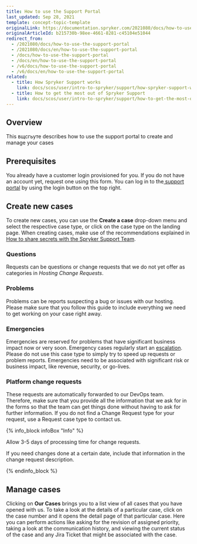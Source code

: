 ```yaml
---
title: How to use the Support Portal
last_updated: Sep 28, 2021
template: concept-topic-template
originalLink: https://documentation.spryker.com/2021080/docs/how-to-use-the-support-portal
originalArticleId: b215730b-98ee-4661-8281-c45104e51044
redirect_from:
  - /2021080/docs/how-to-use-the-support-portal
  - /2021080/docs/en/how-to-use-the-support-portal
  - /docs/how-to-use-the-support-portal
  - /docs/en/how-to-use-the-support-portal
  - /v6/docs/how-to-use-the-support-portal
  - /v6/docs/en/how-to-use-the-support-portal
related:
  - title: How Spryker Support works
    link: docs/scos/user/intro-to-spryker/support/how-spryker-support-works.html
  - title: How to get the most out of Spryker Support
    link: docs/scos/user/intro-to-spryker/support/how-to-get-the-most-out-of-spryker-support.html
---
```


## Overview

This вщсгьуте describes how to use the support portal to create and manage your cases

## Prerequisites

You already have a customer login provisioned for you. If you do not have an account yet, request one using this form.
You can log in to the[ support portal](https://support.spryker.com) by using the login button on the top right.

## Create new cases

To create new cases, you can use the **Create a case** drop-down menu and select the respective case type, or click on the case type on the landing page. When creating cases, make use of the recommendations explained in [How to share secrets with the Spryker Support Team](/docs/scos/user/intro-to-spryker/support/how-to-share-secrets-with-the-spryker-support-team.html).

### Questions

Requests can be questions or change requests that we do not yet offer as categories in *Hosting Change Requests*.

### Problems

Problems can be reports suspecting a bug or issues with our hosting. Please make sure that you follow this guide to include everything we need to get working on your case right away.

### Emergencies

Emergencies are reserved for problems that have significant business impact now or very soon. Emergency cases regularly start an [escalation](/docs/scos/user/intro-to-spryker/support/escalations.html). Please do not use this case type to simply try to speed up requests or problem reports. Emergencies need to be associated with significant risk or business impact, like revenue, security, or go-lives.

### Platform change requests

These requests are automatically forwarded to our DevOps team. Therefore, make sure that you provide all the information that we ask for in the forms so that the team can get things done without having to ask for further information. If you do not find a Change Request type for your request, use a Request case type to contact us.

{% info_block infoBox "Info" %}

Allow 3-5 days of processing time for change requests.

If you need changes done at a certain date, include that information in the change request description.

{% endinfo_block %}

## Manage cases

Clicking on **Our Cases** brings you to a list view of all cases that you have opened with us. To take a look at the details of a particular case, click on the case number and it opens the detail page of that particular case. Here you can perform actions like asking for the revision of assigned priority, taking a look at the communication history, and viewing the current status of the case and any Jira Ticket that might be associated with the case.
